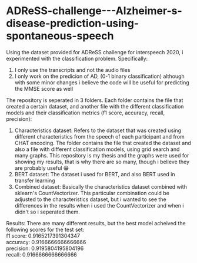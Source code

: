 # ADReSS-challenge---Alzheimer-s-disease-prediction-using-spontaneous-speech

Using the dataset provided for ADReSS challenge for interspeech 2020, i experimented with the classification problem. 
Specifically: 
1) I only use the transcripts and not the audio files
2) I only work on the predicion of AD, (0-1 binary classification) although with some minor changes i believe the code will be useful for predicting the MMSE score as well

The repository is seperated in 3 folders. Each folder contains the file that created a certain dataset, and another file with the different classification models and their classification metrics (f1 score, accuracy, recall, precision): 
1) Characteristics dataset: Refers to the dataset that was created using different characteristics from the speech of each participant and from CHAT encoding. The folder contains the file that created the dataset and also a file with different classification models, using grid search and many graphs. This repository is my thesis and the graphs were used for showing my results, that is why there are so many, though i believe they are probably useful 😁
2) BERT dataset: The dataset i used for BERT, and also BERT used in transfer learning
3) Combined dataset: Basically the characteristics dataset combined with sklearn's CountVectorizer. This particular combination could be adjusted to the characteristics dataset, but i wanted to see the differences in the results when i used the CountVectorizer and when i didn't so i seperated them.

Results: There are many different results, but the best model acheived the following scores for the test set: <br/>
f1 score:  0.9165217391304347 <br/>
accuracy:  0.9166666666666666 <br/>
precision: 0.9195804195804196 <br/>
recall:  0.9166666666666666 <br/>
